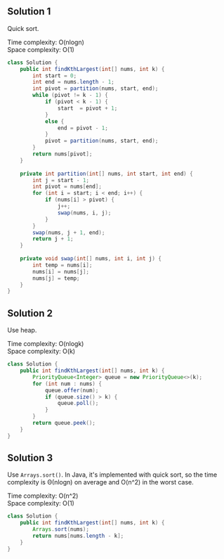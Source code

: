 ## Solution 1

Quick sort.  

Time complexity: O(nlogn)  
Space complexity: O(1)  

```java
class Solution {
    public int findKthLargest(int[] nums, int k) {
        int start = 0;
        int end = nums.length - 1;
        int pivot = partition(nums, start, end);
        while (pivot != k - 1) {
            if (pivot < k - 1) {
                start  = pivot + 1;
            }
            else {
                end = pivot - 1;
            }
            pivot = partition(nums, start, end);
        }
        return nums[pivot];
    }
    
    private int partition(int[] nums, int start, int end) {
        int j = start - 1;
        int pivot = nums[end];
        for (int i = start; i < end; i++) {
            if (nums[i] > pivot) {
                j++;
                swap(nums, i, j);
            }
        }
        swap(nums, j + 1, end);
        return j + 1;
    }
    
    private void swap(int[] nums, int i, int j) {
        int temp = nums[i];
        nums[i] = nums[j];
        nums[j] = temp;
    }
}
```

## Solution 2

Use heap.  

Time complexity: O(nlogk)  
Space complexity: O(k)  

```java
class Solution {
    public int findKthLargest(int[] nums, int k) {
        PriorityQueue<Integer> queue = new PriorityQueue<>(k);
        for (int num : nums) {
            queue.offer(num);
            if (queue.size() > k) {
                queue.poll();
            }
        }
        return queue.peek();        
    }
}
```


## Solution 3

Use `Arrays.sort()`. In Java, it's implemented with quick sort, so the time complexity is Θ(nlogn) on average and O(n^2) in the worst case.  

Time complexity: O(n^2)  
Space complexity: O(1)  

```java
class Solution {
    public int findKthLargest(int[] nums, int k) {
        Arrays.sort(nums);
        return nums[nums.length - k];
    }
}
```
